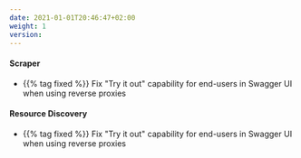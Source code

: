 ```yaml
---
date: 2021-01-01T20:46:47+02:00
weight: 1
version:
---
```


#### Scraper

- {{% tag fixed %}} Fix "Try it out" capability for end-users in Swagger UI when using reverse proxies

#### Resource Discovery

- {{% tag fixed %}} Fix "Try it out" capability for end-users in Swagger UI when using reverse proxies
